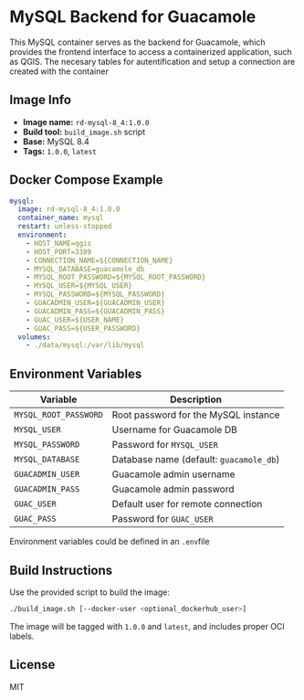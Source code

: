 # MySQL Backend for Guacamole

This MySQL container serves as the backend for Guacamole, which provides the frontend interface to access a containerized application, such as QGIS. The necesary tables for autentification and setup a connection are created with the container

## Image Info

- **Image name:** `rd-mysql-8_4:1.0.0`
- **Build tool:** `build_image.sh` script
- **Base:** MySQL 8.4
- **Tags:** `1.0.0`, `latest`

## Docker Compose Example

```yaml
mysql:
  image: rd-mysql-8_4:1.0.0
  container_name: mysql
  restart: unless-stopped
  environment:
    - HOST_NAME=qgis
    - HOST_PORT=3389
    - CONNECTION_NAME=${CONNECTION_NAME}
    - MYSQL_DATABASE=guacamole_db
    - MYSQL_ROOT_PASSWORD=${MYSQL_ROOT_PASSWORD}
    - MYSQL_USER=${MYSQL_USER}
    - MYSQL_PASSWORD=${MYSQL_PASSWORD}
    - GUACADMIN_USER=${GUACADMIN_USER}
    - GUACADMIN_PASS=${GUACADMIN_PASS}
    - GUAC_USER=${USER_NAME}
    - GUAC_PASS=${USER_PASSWORD}
  volumes:
    - ./data/mysql:/var/lib/mysql
```

## Environment Variables

| Variable              | Description                             |
|-----------------------|-----------------------------------------|
| `MYSQL_ROOT_PASSWORD` | Root password for the MySQL instance    |
| `MYSQL_USER`          | Username for Guacamole DB               |
| `MYSQL_PASSWORD`      | Password for `MYSQL_USER`               |
| `MYSQL_DATABASE`      | Database name (default: `guacamole_db`)|
| `GUACADMIN_USER`      | Guacamole admin username                |
| `GUACADMIN_PASS`      | Guacamole admin password                |
| `GUAC_USER`           | Default user for remote connection      |
| `GUAC_PASS`           | Password for `GUAC_USER`                |

Environment variables could be defined in an `.env`file

## Build Instructions

Use the provided script to build the image:

```bash
./build_image.sh [--docker-user <optional_dockerhub_user>]
```

The image will be tagged with `1.0.0` and `latest`, and includes proper OCI labels.

## License

MIT

